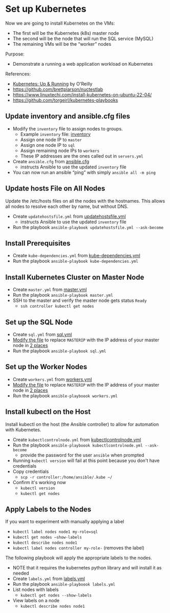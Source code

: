 # Set up Kubernetes
Now we are going to install Kubernetes on the VMs:
- The first will be the Kubernetes (k8s) master node
- The second will be the node that will run the SQL service (MySQL)
- The remaining VMs will be the “worker” nodes

Purpose:
- Demonstrate a running a web application workload on Kubernetes

References:
- [Kubernetes: Up & Running](https://www.goodreads.com/book/show/26759355-kubernetes) by O'Reilly
- https://github.com/brettplarson/nuctestlab
- https://www.linuxtechi.com/install-kubernetes-on-ubuntu-22-04/
- https://github.com/torgeirl/kubernetes-playbooks

## Update inventory and ansible.cfg files
- Modify the `inventory` file to assign nodes to groups.
  - Example `inventory` file: [inventory](inventory)
  - Assign one node IP to `master`
  - Assign one node IP to `sql`
  - Assign remaining node IPs to `workers`
  - These IP addresses are the ones called out in `servers.yml`
- Create `ansible.cfg` from [ansible.cfg](ansible.cfg)
  - instructs Ansible to use the updated `inventory` file 
- You can now run an ansible “ping” with simply `ansible all -m ping`

## Update hosts File on All Nodes
Update the /etc/hosts files on all the nodes with the hostnames. This allows all nodes to resolve each other by name, but without DNS.

- Create `updatehostsfile.yml` from [updatehostsfile.yml](updatehostsfile.yml)
  - instructs Ansible to use the updated `inventory` file 
- Run the playbook `ansible-playbook updatehostsfile.yml --ask-become`

## Install Prerequisites
- Create `kube-dependencies.yml` from [kube-dependencies.yml](kube-dependencies.yml)
- Run the playbook `ansible-playbook kube-dependencies.yml`

## Install Kubernetes Cluster on Master Node
- Create `master.yml` from [master.yml](master.yml)
- Run the playbook `ansible-playbook master.yml`
- SSH to the master and verify the master node gets status `Ready`
  - `ssh controller kubectl get nodes`

## Set up the SQL Node
- Create `sql.yml` from [sql.yml](sql.yml)
- <ins>Modify the file</ins> to replace `MASTERIP` with the IP address of your master node in <ins>2 places</ins>
- Run the playbook `ansible-playbook sql.yml`

## Set up the Worker Nodes
- Create `workers.yml` from [workers.yml](workers.yml)
- <ins>Modify the file</ins> to replace `MASTERIP` with the IP address of your master node in <ins>2 places</ins>
- Run the playbook `ansible-playboook workers.yml`

## Install kubectl on the Host
Install kubectl on the host (the Ansible controller) to allow for automation with Kubernetes.

- Create `kubectlcontrolnode.yml` from [kubectlcontrolnode.yml](kubectlcontrolnode.yml)
- Run the playbook `ansible-playboook kubectlcontrolnode.yml --ask-become`
  - provide the password for the user `ansible` when prompted
- Running `kubectl version` will fail at this point because you don't have credentials
- Copy credentials
  - `scp -r controller:/home/ansible/.kube ~/`
- Confirm it's working now
  - `kubectl version`
  - `kubectl get nodes`

## Apply Labels to the Nodes
If you want to experiment with manually applying a label
- `kubectl label nodes node1 my-role=sql`
- `kubectl get nodes –show-labels`
- `kubectl describe nodes node1`
- `kubectl label nodes controller my-role-` (removes the label)

The following playbook will apply the appropriate labels to the nodes.
- NOTE that it requires the kubernetes python library and will install it as needed
- Create `labels.yml` from [labels.yml](labels.yml)
- Run the playbook `ansible-playboook labels.yml`
- List nodes with labels
  - `kubectl get nodes --show-labels`
- View labels on a node
  - `kubectl describe nodes node1`
